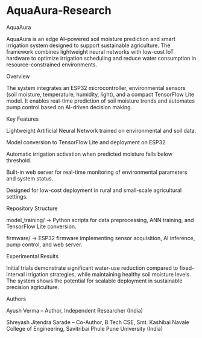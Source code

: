 # AquaAura-Research
AquaAura

AquaAura is an edge AI–powered soil moisture prediction and smart irrigation system designed to support sustainable agriculture. The framework combines lightweight neural networks with low-cost IoT hardware to optimize irrigation scheduling and reduce water consumption in resource-constrained environments.

Overview

The system integrates an ESP32 microcontroller, environmental sensors (soil moisture, temperature, humidity, light), and a compact TensorFlow Lite model. It enables real-time prediction of soil moisture trends and automates pump control based on AI-driven decision making.

Key Features

Lightweight Artificial Neural Network trained on environmental and soil data.

Model conversion to TensorFlow Lite and deployment on ESP32.

Automatic irrigation activation when predicted moisture falls below threshold.

Built-in web server for real-time monitoring of environmental parameters and system status.

Designed for low-cost deployment in rural and small-scale agricultural settings.

Repository Structure

model_training/ → Python scripts for data preprocessing, ANN training, and TensorFlow Lite conversion.

firmware/ → ESP32 firmware implementing sensor acquisition, AI inference, pump control, and web server.

 
Experimental Results

Initial trials demonstrate significant water-use reduction compared to fixed-interval irrigation strategies, while maintaining healthy soil moisture levels. The system shows the potential for scalable deployment in sustainable precision agriculture.

Authors

Ayush Verma – Author, Independent Researcher (India)

Shreyash Jitendra Sarade – Co-Author, B.Tech CSE, Smt. Kashibai Navale College of Engineering, Savitribai Phule Pune University (India)
